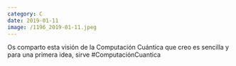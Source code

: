 ```yaml
--- 
category: C 
date: 2019-01-11 
image: /1196_2019-01-11.jpeg 
--- 
```


Os comparto esta visión de la Computación Cuántica que creo es sencilla y para una primera idea, sirve #ComputaciónCuantica